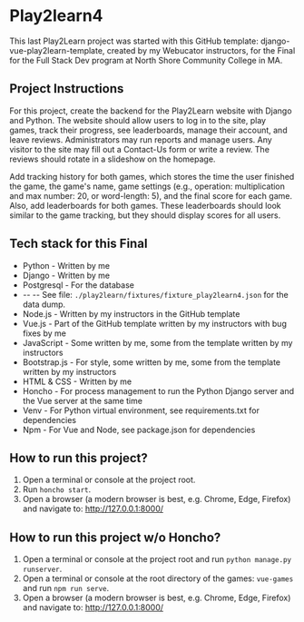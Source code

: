 # Play2learn4
This last Play2Learn project was started with this GitHub template: django-vue-play2learn-template, 
created by my Webucator instructors, for the Final for the Full Stack Dev program at 
North Shore Community College in MA.

## Project Instructions
For this project, create the backend for the Play2Learn website with Django and Python. The website should allow users to log in to the site, play games, track their progress, see leaderboards, manage their account, and leave reviews. Administrators may run reports and manage users. Any visitor to the site may fill out a Contact-Us form or write a review. The reviews should rotate in a slideshow on the homepage. 

Add tracking history for both games, which stores the time the user finished the game, the game's name, 
game settings (e.g., operation: multiplication and max number: 20, or word-length: 5), and the 
final score for each game.  Also, add leaderboards for both games. These leaderboards should look similar to the game tracking, but they should display scores for all users.

## Tech stack for this Final
* Python - Written by me
* Django -  Written by me
* Postgresql - For the database
* -- -- See file: `./play2learn/fixtures/fixture_play2learn4.json` for the data dump.
* Node.js - Written by my instructors in the GitHub template
* Vue.js - Part of the GitHub template written by my instructors with bug fixes by me
* JavaScript - Some written by me, some from the template written by my instructors
* Bootstrap.js - For style, some written by me, some from the template written by my instructors
* HTML & CSS - Written by me
* Honcho - For process management to run the Python Django server and the Vue server at the same time
* Venv - For Python virtual environment, see requirements.txt for dependencies
* Npm - For Vue and Node, see package.json for dependencies   
    
## How to run this project?
1. Open a terminal or console at the project root.
2. Run `honcho start`.
3. Open a browser (a modern browser is best, e.g. Chrome, Edge, Firefox) and navigate to:
http://127.0.0.1:8000/

## How to run this project w/o Honcho?
1. Open a terminal or console at the project root and run `python manage.py runserver`.
2. Open a terminal or console at the root directory of the games: `vue-games` and run `npm run serve`.
3. Open a browser (a modern browser is best, e.g. Chrome, Edge, Firefox) and navigate to:
http://127.0.0.1:8000/

